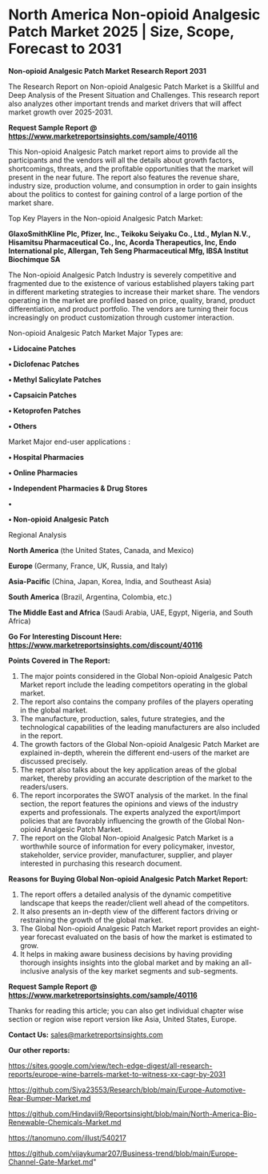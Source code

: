 # North America Non-opioid Analgesic Patch Market 2025 | Size, Scope, Forecast to 2031

<strong>Non-opioid Analgesic Patch Market Research Report 2031</strong>

The Research Report on Non-opioid Analgesic Patch Market is a Skillful and Deep Analysis of the Present Situation and Challenges. This research report also analyzes other important trends and market drivers that will affect market growth over 2025-2031.

<strong>Request Sample Report @ <a href=https://www.marketreportsinsights.com/sample/40116>https://www.marketreportsinsights.com/sample/40116</a></strong>

This Non-opioid Analgesic Patch market report aims to provide all the participants and the vendors will all the details about growth factors, shortcomings, threats, and the profitable opportunities that the market will present in the near future. The report also features the revenue share, industry size, production volume, and consumption in order to gain insights about the politics to contest for gaining control of a large portion of the market share.

Top Key Players in the Non-opioid Analgesic Patch Market:

<strong>GlaxoSmithKline Plc, Pfizer, Inc., Teikoku Seiyaku Co., Ltd., Mylan N.V., Hisamitsu Pharmaceutical Co., Inc, Acorda Therapeutics, Inc, Endo International plc, Allergan, Teh Seng Pharmaceutical Mfg, IBSA Institut Biochimque SA</strong>

The Non-opioid Analgesic Patch Industry is severely competitive and fragmented due to the existence of various established players taking part in different marketing strategies to increase their market share. The vendors operating in the market are profiled based on price, quality, brand, product differentiation, and product portfolio. The vendors are turning their focus increasingly on product customization through customer interaction.

Non-opioid Analgesic Patch Market Major Types are:

<strong>•  Lidocaine Patches

•  Diclofenac Patches

•  Methyl Salicylate Patches

•  Capsaicin Patches

•  Ketoprofen Patches

•  Others</strong>

Market Major end-user applications :

<strong>•  Hospital Pharmacies

•  Online Pharmacies

•  Independent Pharmacies & Drug Stores

•  

•  Non-opioid Analgesic Patch</strong>

Regional Analysis

</u><strong><b>North America</b></strong> (the United States, Canada, and Mexico)

<strong><b>Europe </b></strong>(Germany, France, UK, Russia, and Italy)

<strong><b>Asia-Pacific</b></strong> (China, Japan, Korea, India, and Southeast Asia)

<strong><b>South America</b></strong> (Brazil, Argentina, Colombia, etc.)

<strong><b>The Middle East and Africa</b></strong> (Saudi Arabia, UAE, Egypt, Nigeria, and South Africa)

<strong>Go For Interesting Discount Here: <a href=https://www.marketreportsinsights.com/discount/40116>https://www.marketreportsinsights.com/discount/40116</a></strong>

<strong>Points Covered in The Report:</strong>
<ol>
  <li>The major points considered in the Global Non-opioid Analgesic Patch Market report include the leading competitors operating in the global market.</li>
  <li>The report also contains the company profiles of the players operating in the global market.</li>
  <li>The manufacture, production, sales, future strategies, and the technological capabilities of the leading manufacturers are also included in the report.</li>
  <li>The growth factors of the Global Non-opioid Analgesic Patch Market are explained in-depth, wherein the different end-users of the market are discussed precisely.</li>
  <li>The report also talks about the key application areas of the global market, thereby providing an accurate description of the market to the readers/users.</li>
  <li>The report incorporates the SWOT analysis of the market. In the final section, the report features the opinions and views of the industry experts and professionals. The experts analyzed the export/import policies that are favorably influencing the growth of the Global Non-opioid Analgesic Patch Market.</li>
  <li>The report on the Global Non-opioid Analgesic Patch Market is a worthwhile source of information for every policymaker, investor, stakeholder, service provider, manufacturer, supplier, and player interested in purchasing this research document.</li>
</ol>
<strong>Reasons for Buying Global Non-opioid Analgesic Patch Market Report:</strong>

<ol>
  <li>The report offers a detailed analysis of the dynamic competitive landscape that keeps the reader/client well ahead of the competitors.</li>
  <li>It also presents an in-depth view of the different factors driving or restraining the growth of the global market.</li>
  <li>The Global Non-opioid Analgesic Patch Market report provides an eight-year forecast evaluated on the basis of how the market is estimated to grow.</li>
  <li>It helps in making aware business decisions by having providing thorough insights insights into the global market and by making an all-inclusive analysis of the key market segments and sub-segments.</li>
</ol>
<strong>Request Sample Report @ <a href=https://www.marketreportsinsights.com/sample/40116>https://www.marketreportsinsights.com/sample/40116</a></strong>


Thanks for reading this article; you can also get individual chapter wise section or region wise report version like Asia, United States, Europe.

<strong>Contact Us:</strong>
sales@marketreportsinsights.com

<strong>Our other reports:</strong>

<a href=https://sites.google.com/view/tech-edge-digest/all-research-reports/europe-wine-barrels-market-to-witness-xx-cagr-by-2031>https://sites.google.com/view/tech-edge-digest/all-research-reports/europe-wine-barrels-market-to-witness-xx-cagr-by-2031</a>

<a href=https://github.com/Siya23553/Research/blob/main/Europe-Automotive-Rear-Bumper-Market.md>https://github.com/Siya23553/Research/blob/main/Europe-Automotive-Rear-Bumper-Market.md</a>

<a href=https://github.com/Hindavii9/Reportsinsight/blob/main/North-America-Bio-Renewable-Chemicals-Market.md>https://github.com/Hindavii9/Reportsinsight/blob/main/North-America-Bio-Renewable-Chemicals-Market.md</a>

<a href=https://tanomuno.com/illust/540217>https://tanomuno.com/illust/540217</a>

<a href=https://github.com/vijaykumar207/Business-trend/blob/main/Europe-Channel-Gate-Market.md>https://github.com/vijaykumar207/Business-trend/blob/main/Europe-Channel-Gate-Market.md</a>"
